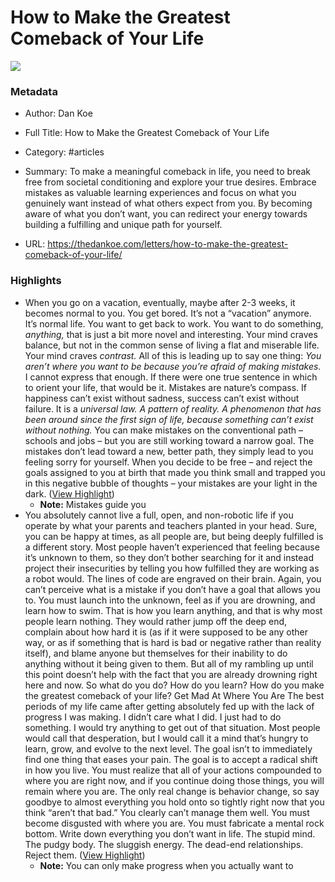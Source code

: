 # How to Make the Greatest Comeback of Your Life

![](https://thedankoe.com/wp-content/uploads/2024/12/featured.jpg)

### Metadata

- Author: Dan Koe
- Full Title: How to Make the Greatest Comeback of Your Life
- Category: #articles

- Summary: To make a meaningful comeback in life, you need to break free from societal conditioning and explore your true desires. Embrace mistakes as valuable learning experiences and focus on what you genuinely want instead of what others expect from you. By becoming aware of what you don’t want, you can redirect your energy towards building a fulfilling and unique path for yourself. 

- URL: https://thedankoe.com/letters/how-to-make-the-greatest-comeback-of-your-life/

### Highlights

- When you go on a vacation, eventually, maybe after 2-3 weeks, it becomes normal to you. You get bored. It’s not a “vacation” anymore. It’s normal life. You want to get back to work. You want to do something, *anything,* that is just a bit more novel and interesting. Your mind craves balance, but not in the common sense of living a flat and miserable life. Your mind craves *contrast.*
  All of this is leading up to say one thing:
  *You aren’t where you want to be because you’re afraid of making mistakes.*
  I cannot express that enough.
  If there were one true sentence in which to orient your life, that would be it.
  Mistakes are nature’s compass.
  If happiness can’t exist without sadness, success can’t exist without failure.
  It is a *universal law. A pattern of reality. A phenomenon that has been around since the first sign of life, because something can’t exist without nothing.*
  You can make mistakes on the conventional path – schools and jobs – but you are still working toward a narrow goal. The mistakes don’t lead toward a new, better path, they simply lead to you feeling sorry for yourself.
  When you decide to be free – and reject the goals assigned to you at birth that made you think small and trapped you in this negative bubble of thoughts – your mistakes are your light in the dark. ([View Highlight](https://read.readwise.io/read/01jg4xes5pp3tmk4yw3fk013xd))
    - **Note:** Mistakes guide you
- You absolutely cannot live a full, open, and non-robotic life if you operate by what your parents and teachers planted in your head. Sure, you can be happy at times, as all people are, but being deeply fulfilled is a different story. Most people haven’t experienced that feeling because it’s unknown to them, so they don’t bother searching for it and instead project their insecurities by telling you how fulfilled they are working as a robot would. The lines of code are engraved on their brain. Again, you can’t perceive what is a mistake if you don’t have a goal that allows you to.
  You must launch into the unknown, feel as if you are drowning, and learn how to swim. That is how you learn anything, and that is why most people learn nothing. They would rather jump off the deep end, complain about how hard it is (as if it were supposed to be any other way, or as if something that is hard is bad or negative rather than reality itself), and blame anyone but themselves for their inability to do anything without it being given to them.
  But all of my rambling up until this point doesn’t help with the fact that you are already drowning right here and now.
  So what do you do? How do you learn? How do you make the greatest comeback of your life?
  Get Mad At Where You Are
  The best periods of my life came after getting absolutely fed up with the lack of progress I was making.
  I didn’t care what I did. I just had to do something. I would try anything to get out of that situation. Most people would call that desperation, but I would call it a mind that’s hungry to learn, grow, and evolve to the next level.
  The goal isn’t to immediately find one thing that eases your pain.
  The goal is to accept a radical shift in how you live.
  You must realize that all of your actions compounded to where you are right now, and if you continue doing those things, you will remain where you are. The only real change is behavior change, so say goodbye to almost everything you hold onto so tightly right now that you think “aren’t that bad.” You clearly can’t manage them well.
  You must become disgusted with where you are.
  You must fabricate a mental rock bottom.
  Write down everything you don’t want in life.
  The stupid mind. The pudgy body. The sluggish energy. The dead-end relationships. Reject them. ([View Highlight](https://read.readwise.io/read/01jg4xq00d1zf6d0vnbmhytb0n))
    - **Note:** You can only make progress when you actually want to

